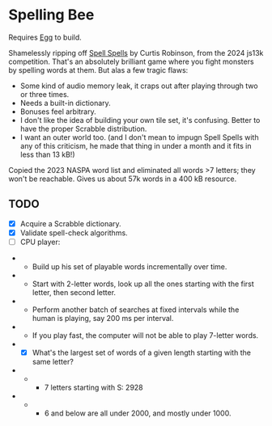 # Spelling Bee

Requires [Egg](https://github.com/aksommerville/egg) to build.

Shamelessly ripping off [Spell Spells](https://js13kgames.com/2024/games/spell-spells) by Curtis Robinson, from the 2024 js13k competition.
That's an absolutely brilliant game where you fight monsters by spelling words at them.
But alas a few tragic flaws:
- Some kind of audio memory leak, it craps out after playing through two or three times.
- Needs a built-in dictionary.
- Bonuses feel arbitrary.
- I don't like the idea of building your own tile set, it's confusing. Better to have the proper Scrabble distribution.
- I want an outer world too.
(and I don't mean to impugn Spell Spells with any of this criticism, he made that thing in under a month and it fits in less than 13 kB!)

Copied the 2023 NASPA word list and eliminated all words >7 letters; they won't be reachable.
Gives us about 57k words in a 400 kB resource.

## TODO

- [x] Acquire a Scrabble dictionary.
- [x] Validate spell-check algorithms.
- [ ] CPU player:
- - Build up his set of playable words incrementally over time.
- - Start with 2-letter words, look up all the ones starting with the first letter, then second letter.
- - Perform another batch of searches at fixed intervals while the human is playing, say 200 ms per interval.
- - If you play fast, the computer will not be able to play 7-letter words.
- - [x] What's the largest set of words of a given length starting with the same letter?
- - - 7 letters starting with S: 2928
- - - 6 and below are all under 2000, and mostly under 1000.
